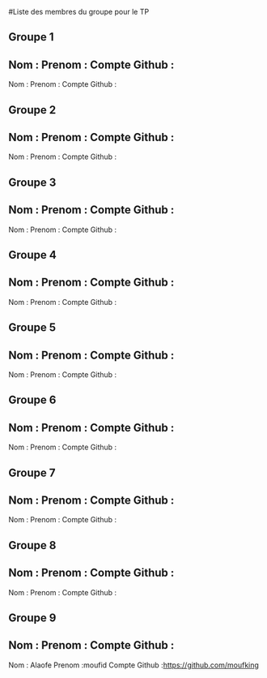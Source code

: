 #Liste des membres du groupe pour le TP

## Groupe 1
Nom :
Prenom :
Compte Github :
---
Nom :
Prenom :
Compte Github :

## Groupe 2
Nom :
Prenom :
Compte Github :
---
Nom :
Prenom :
Compte Github :

## Groupe 3
Nom :
Prenom :
Compte Github :
---
Nom :
Prenom :
Compte Github :

## Groupe 4
Nom :
Prenom :
Compte Github :
---
Nom :
Prenom :
Compte Github :
## Groupe 5
Nom :
Prenom :
Compte Github :
---
Nom :
Prenom :
Compte Github :

## Groupe 6
Nom :
Prenom :
Compte Github :
---
Nom :
Prenom :
Compte Github :

## Groupe 7
Nom :
Prenom :
Compte Github :
---
Nom :
Prenom :
Compte Github :

## Groupe 8
Nom :
Prenom :
Compte Github :
---
Nom :
Prenom :
Compte Github :

## Groupe 9
Nom :
Prenom :
Compte Github :
---
Nom : Alaofe
Prenom :moufid
Compte Github :https://github.com/moufking